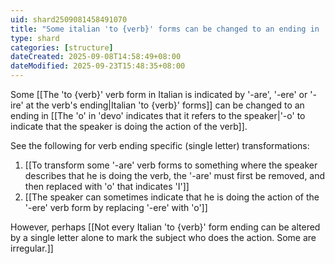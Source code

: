 ```yaml
---
uid: shard2509081458491070
title: "Some italian 'to {verb}' forms can be changed to an ending in '-o' to show that the speaker is the one doing the action"
type: shard
categories: [structure]
dateCreated: 2025-09-08T14:58:49+08:00
dateModified: 2025-09-23T15:48:35+08:00
---
```

Some [[The 'to {verb}' verb form in Italian is indicated by '-are', '-ere' or '-ire' at the verb's ending|Italian 'to {verb}' forms]] can be changed to an ending in [[The 'o' in 'devo' indicates that it refers to the speaker|'-o' to indicate that the speaker is doing the action of the verb]].

See the following for verb ending specific (single letter) transformations:
1. [[To transform some '-are' verb forms to something where the speaker describes that he is doing the verb, the '-are' must first be removed, and then replaced with 'o' that indicates 'I']]
2. [[The speaker can sometimes indicate that he is doing the action of the '-ere' verb form by replacing '-ere' with 'o']]

However, perhaps [[Not every Italian 'to {verb}' form ending can be altered by a single letter alone to mark the subject who does the action. Some are irregular.]]